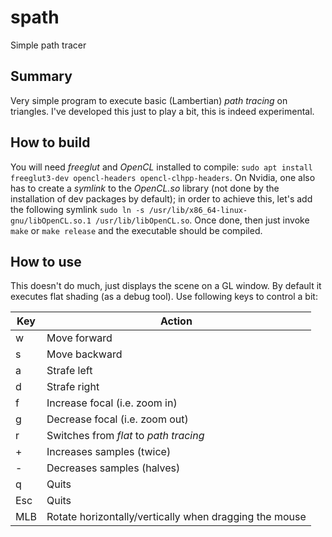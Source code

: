 # spath
Simple path tracer

## Summary
Very simple program to execute basic (Lambertian) _path tracing_ on triangles.
I've developed this just to play a bit, this is indeed experimental.

## How to build
You will need _freeglut_ and _OpenCL_ installed to compile:
```sudo apt install freeglut3-dev opencl-headers opencl-clhpp-headers```.
On Nvidia, one also has to create a _symlink_ to the _OpenCL.so_ library (not done by the installation of dev packages by default); in order
to achieve this, let's add the following symlink ```sudo ln -s /usr/lib/x86_64-linux-gnu/libOpenCL.so.1 /usr/lib/libOpenCL.so```. 
Once done, then just invoke `make` or `make release` and the executable should be compiled.

## How to use
This doesn't do much, just displays the scene on a GL window.
By default it executes flat shading (as a debug tool). Use following keys to control a bit:

Key | Action
----|-------
w   | Move forward
s   | Move backward
a   | Strafe left
d   | Strafe right
f   | Increase focal (i.e. zoom in)
g   | Decrease focal (i.e. zoom out)
r   | Switches from _flat_ to _path tracing_
\+   | Increases samples (twice)
\-   | Decreases samples (halves)
q   | Quits
Esc | Quits
MLB | Rotate horizontally/vertically when dragging the mouse

